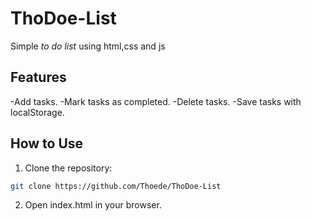 # ThoDoe-List
Simple *to do list* using html,css and js

## Features
-Add tasks.
-Mark tasks as completed.
-Delete tasks.
-Save tasks with localStorage.

## How to Use
1. Clone the repository:
```bash
git clone https://github.com/Thoede/ThoDoe-List
```
2. Open index.html in your browser.
